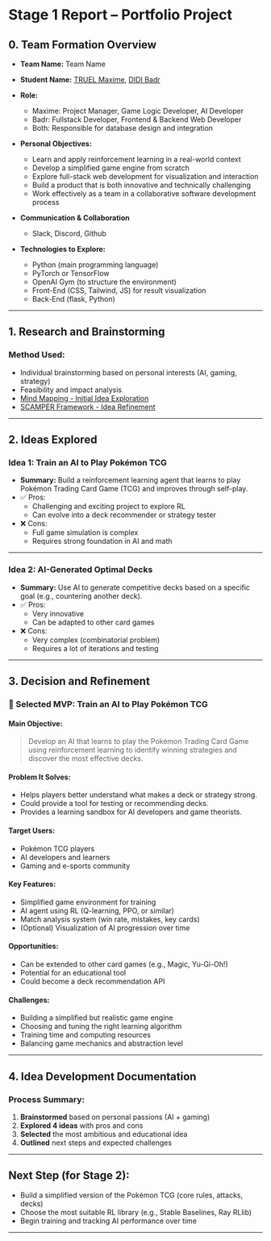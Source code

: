 # Stage 1 Report – Portfolio Project

## 0. Team Formation Overview

- **Team Name:** Team Name

- **Student Name:** [TRUEL Maxime](https://github.com/MaKSiiMe), [DIDI Badr](https://github.com/saru3450)

- **Role:**
  - Maxime: Project Manager, Game Logic Developer, AI Developer
  - Badr: Fullstack Developer, Frontend & Backend Web Developer
  - Both: Responsible for database design and integration

- **Personal Objectives:**
  - Learn and apply reinforcement learning in a real-world context
  - Develop a simplified game engine from scratch
  - Explore full-stack web development for visualization and interaction
  - Build a product that is both innovative and technically challenging
  - Work effectively as a team in a collaborative software development process


- **Communication & Collaboration**
  - Slack, Discord, Github

- **Technologies to Explore:**
  - Python (main programming language)
  - PyTorch or TensorFlow
  - OpenAI Gym (to structure the environment)
  - Front-End (CSS, Tailwind, JS) for result visualization
  - Back-End (flask, Python)

---

## 1. Research and Brainstorming

### Method Used:
- Individual brainstorming based on personal interests (AI, gaming, strategy)
- Feasibility and impact analysis
- [Mind Mapping - Initial Idea Exploration](https://mm.tt/map/3695024987?t=tDBVLK82R3)
- [SCAMPER Framework - Idea Refinement](https://mm.tt/map/3695079337?t=D1vzNQwlVK)

---

## 2. Ideas Explored

### Idea 1: Train an AI to Play Pokémon TCG
- **Summary:** Build a reinforcement learning agent that learns to play Pokémon Trading Card Game (TCG) and improves through self-play.
- ✅ Pros:
  - Challenging and exciting project to explore RL
  - Can evolve into a deck recommender or strategy tester
- ❌ Cons:
  - Full game simulation is complex
  - Requires strong foundation in AI and math

---

### Idea 2: AI-Generated Optimal Decks
- **Summary:** Use AI to generate competitive decks based on a specific goal (e.g., countering another deck).
- ✅ Pros:
  - Very innovative
  - Can be adapted to other card games
- ❌ Cons:
  - Very complex (combinatorial problem)
  - Requires a lot of iterations and testing

---

## 3. Decision and Refinement

### 🎯 Selected MVP: Train an AI to Play Pokémon TCG

#### Main Objective:
> Develop an AI that learns to play the Pokémon Trading Card Game using reinforcement learning to identify winning strategies and discover the most effective decks.

#### Problem It Solves:
- Helps players better understand what makes a deck or strategy strong.
- Could provide a tool for testing or recommending decks.
- Provides a learning sandbox for AI developers and game theorists.

#### Target Users:
- Pokémon TCG players
- AI developers and learners
- Gaming and e-sports community

#### Key Features:
- Simplified game environment for training
- AI agent using RL (Q-learning, PPO, or similar)
- Match analysis system (win rate, mistakes, key cards)
- (Optional) Visualization of AI progression over time

#### Opportunities:
- Can be extended to other card games (e.g., Magic, Yu-Gi-Oh!)
- Potential for an educational tool
- Could become a deck recommendation API

#### Challenges:
- Building a simplified but realistic game engine
- Choosing and tuning the right learning algorithm
- Training time and computing resources
- Balancing game mechanics and abstraction level

---

## 4. Idea Development Documentation

### Process Summary:

1. **Brainstormed** based on personal passions (AI + gaming)
2. **Explored 4 ideas** with pros and cons
3. **Selected** the most ambitious and educational idea
4. **Outlined** next steps and expected challenges

---

## Next Step (for Stage 2):

- Build a simplified version of the Pokémon TCG (core rules, attacks, decks)
- Choose the most suitable RL library (e.g., Stable Baselines, Ray RLlib)
- Begin training and tracking AI performance over time

---
